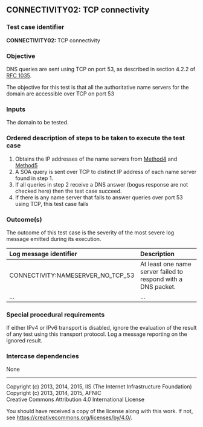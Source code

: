 ## CONNECTIVITY02: TCP connectivity

### Test case identifier

**CONNECTIVITY02:** TCP connectivity

### Objective

DNS queries are sent using TCP on port 53, as described in section 4.2.2 of
[RFC 1035](https://tools.ietf.org/html/rfc1035).

The objective for this test is that all the authoritative name servers for
the domain are accessible over TCP on port 53

### Inputs

The domain to be tested.

### Ordered description of steps to be taken to execute the test case

1. Obtains the IP addresses of the name servers from [Method4](../Methods.md)
   and [Method5](../Methods.md)
2. A SOA query is sent over TCP to distinct IP address of each name server
   found in step 1.
3. If all queries in step 2 receive a DNS answer (bogus response are not
   checked here) then the test case succeed.
4. If there is any name server that fails to answer queries over port 53 using
   TCP, this test case fails

### Outcome(s)

The outcome of this test case is the severity of the most severe log
message emitted during its execution.

| Log message identifier            | Description                                                   |
|:----------------------------------|:--------------------------------------------------------------|
| CONNECTIVITY:NAMESERVER_NO_TCP_53 | At least one name server failed to respond with a DNS packet. |
| ...                               | ...                                                           |


### Special procedural requirements     

If either IPv4 or IPv6 transport is disabled, ignore the evaluation of the result of any test using this transport protocol. Log a message reporting on the ignored result.

### Intercase dependencies

None

-------

Copyright (c) 2013, 2014, 2015, IIS (The Internet Infrastructure Foundation)  
Copyright (c) 2013, 2014, 2015, AFNIC  
Creative Commons Attribution 4.0 International License

You should have received a copy of the license along with this
work.  If not, see <https://creativecommons.org/licenses/by/4.0/>.
